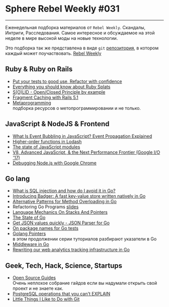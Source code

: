 # Sphere Rebel Weekly #031
----

Еженедельная подборка материалов от `Rebel Weekly`. Скандалы, Интриги, Расследования.
Самое интересное и обсуждаемое на этой неделе в мире высокой моды на новые технологии.

Это подборка так же представлена в виде `git` [репозитория](https://github.com/SphereSoftware/weekly), в котором каждый может
поучаствовать. [Rebel Weekly](https://github.com/SphereSoftware/weekly)

## Ruby & Ruby on Rails

* [Put your tests to good use, Refactor with confidence](https://chrisherring.co/posts/put-your-tests-to-good-use-refactor-with-confidence)
* [Everything you should know about Ruby Splats](https://alexcastano.com/everything-about-ruby-splats/)
* [S(O)LID - Open/Closed Principle by example](http://rubyblog.pro/2017/05/solid-open-closed-principle-by-example)
* [Fragment Caching with Rails 5.1](https://medium.com/@wintermeyer/https-medium-com-wintermeyer-fragment-caching-with-rails-26476fc2a985)
* [Metaprogramming](http://www.rubyletter.com/newsletter/2017/05/26/metaprogramming.html)<br/> подборка ресурсов о метопрограммировании и не только.

## JavaScript & NodeJS & Frontend

* [What Is Event Bubbling in JavaScript? Event Propagation Explained](https://www.sitepoint.com/event-bubbling-javascript/)
* [Higher-order functions in Lodash](http://pragmatists.pl/blog/2017/05/higher-order-functions-in-lodash/)
* [The state of JavaScript modules](https://medium.com/webpack/the-state-of-javascript-modules-4636d1774358)
* [V8, Advanced JavaScript, & the Next Performance Frontier (Google I/O '17)](https://www.youtube.com/watch?v=EdFDJANJJLs)
* [Debugging Node.js with Google Chrome](https://medium.com/the-node-js-collection/debugging-node-js-with-google-chrome-4965b5f910f4)

## Go lang

* [What is SQL injection and how do I avoid it in Go?](https://www.calhoun.io/what-is-sql-injection-and-how-do-i-avoid-it-in-go/)
* [Introducing Badger: A fast key-value store written natively in Go](https://open.dgraph.io/post/badger/)
* [Alternative Patterns for Method Overloading in Go](https://mymemorysucks.wordpress.com/2017/05/16/alternative-patterns-for-method-overloading-in-go/)
* Refactoring Go Programs [slides](http://talks.godoc.org/github.com/rogpeppe/talks/refactoring.talk/refactoring.slide#1)
* [Language Mechanics On Stacks And Pointers](https://www.goinggo.net/2017/05/language-mechanics-on-stacks-and-pointers.html)
* [The State of Go](https://talks.golang.org/2017/state-of-go-may.slide#1)
* [Get JSON values quickly - JSON Parser for Go](https://github.com/tidwall/gjson)
* [On package names for Go tests](https://lanreadelowo.com/blog/2017/05/17/on-package-naming-for-tests/)
* [Golang Pointers](https://golangbot.com/pointers/)<br/> в этом продолжении серии туториалов разбирают указатели в Go
* [Middleware in Go](https://lanreadelowo.com/blog/2017/04/25/go-middleware/)
* [Rewriting our web analytics tracking infrastructure in Go](https://engineering.skroutz.gr/blog/rewriting-web-analytics-tracking-in-go/)

## Geek, Tech, Hack, Science, Startups

* [Open Source Guides](https://opensource.guide/)<br />
Очень неплохое собрание гайдов если вы надумали открыть свой проект и не знаете как.
* [PostgreSQL operations that you can't EXPLAIN](http://felixge.de/2017/05/23/postgresql-operations-that-you-cant-explain.html)
* [Little Things I Like to Do with Git](https://csswizardry.com/2017/05/little-things-i-like-to-do-with-git/)
